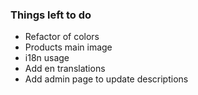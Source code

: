 ### Things left to do
* Refactor of colors
* Products main image
* i18n usage
* Add en translations
* Add admin page to update descriptions